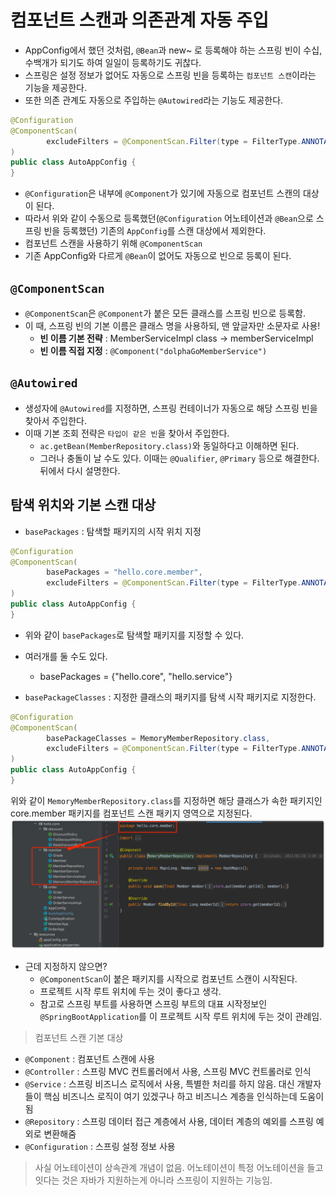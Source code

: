 # 컴포넌트 스캔과 의존관계 자동 주입

- AppConfig에서 했던 것처럼, `@Bean`과 new~ 로 등록해야 하는 스프링 빈이 수십, 수백개가 되기도 하여 일일이 등록하기도 귀찮다.
- 스프링은 설정 정보가 없어도 자동으로 스프링 빈을 등록하는 `컴포넌트 스캔`이라는 기능을 제공한다.
- 또한 의존 관계도 자동으로 주입하는 `@Autowired`라는 기능도 제공한다.

```java
@Configuration
@ComponentScan(
        excludeFilters = @ComponentScan.Filter(type = FilterType.ANNOTATION, classes = Configuration.class) // 수동 등록은 빼준다.
)
public class AutoAppConfig {
}
```
- `@Configuration`은 내부에 `@Component`가 있기에 자동으로 컴포넌트 스캔의 대상이 된다.
- 따라서 위와 같이 수동으로 등록했던(`@Configuration` 어노테이션과 `@Bean`으로 스프링 빈을 등록했던) 기존의 `AppConfig`를 스캔 대상에서 제외한다.
- 컴포넌트 스캔을 사용하기 위해 `@ComponentScan`
- 기존 AppConfig와 다르게 `@Bean`이 없어도 자동으로 빈으로 등록이 된다.


## `@ComponentScan`
- `@ComponentScan`은 `@Component`가 붙은 모든 클래스를 스프링 빈으로 등록함.
- 이 때, 스프링 빈의 기본 이름은 클래스 명을 사용하되, 맨 앞글자만 소문자로 사용!
    - **빈 이름 기본 전략** : MemberServiceImpl class -> memberServiceImpl
    - **빈 이름 직접 지정** : `@Component("dolphaGoMemberService")`
    
## `@Autowired`
- 생성자에 `@Autowired`를 지정하면, 스프링 컨테이너가 자동으로 해당 스프링 빈을 찾아서 주입한다.
- 이때 기본 조회 전략은 `타입이 같은 빈`을 찾아서 주입한다.
    - `ac.getBean(MemberRepository.class)`와 동일하다고 이해하면 된다.
    - 그러나 충돌이 날 수도 있다. 이때는 `@Qualifier`, `@Primary` 등으로 해결한다. 뒤에서 다시 설명한다.
    

## 탐색 위치와 기본 스캔 대상
- `basePackages` : 탐색할 패키지의 시작 위치 지정
````java
@Configuration
@ComponentScan(
        basePackages = "hello.core.member",
        excludeFilters = @ComponentScan.Filter(type = FilterType.ANNOTATION, classes = Configuration.class) // 수동 등록은 빼준다.
)
public class AutoAppConfig {
}
````
  - 위와 같이 `basePackages`로 탐색할 패키지를 지정할 수 있다.
  - 여러개를 둘 수도 있다. 
    - basePackages = {"hello.core", "hello.service"}

- `basePackageClasses` : 지정한 클래스의 패키지를 탐색 시작 패키지로 지정한다.
```java
@Configuration
@ComponentScan(
        basePackageClasses = MemoryMemberRepository.class,
        excludeFilters = @ComponentScan.Filter(type = FilterType.ANNOTATION, classes = Configuration.class) // 수동 등록은 빼준다.
)
public class AutoAppConfig {
}
```
위와 같이 `MemoryMemberRepository.class`를 지정하면 해당 클래스가 속한 패키지인 core.member 패키지를 컴포넌트 스캔 패키지 영역으로 지정된다.
![img.png](img/basePackageClasses.png)


- 근데 지정하지 않으면?
  - `@ComponentScan`이 붙은 패키지를 시작으로 컴포넌트 스캔이 시작된다.
  - 프로젝트 시작 루트 위치에 두는 것이 좋다고 생각.
  - 참고로 스프링 부트를 사용하면 스프링 부트의 대표 시작정보인 `@SpringBootApplication`를 이 프로젝트 시작 루트 위치에 두는 것이 관례임.
  

> 컴포넌트 스캔 기본 대상
- `@Component` : 컴포넌트 스캔에 사용
- `@Controller` : 스프링 MVC 컨트롤러에서 사용, 스프링 MVC 컨트롤러로 인식
- `@Service` : 스프링 비즈니스 로직에서 사용, 특별한 처리를 하지 않음. 대신 개발자들이 핵심 비즈니스 로직이 여기 있겠구나 하고 비즈니스 계층을 인식하는데 도움이 됨
- `@Repository` : 스프링 데이터 접근 계층에서 사용, 데이터 계층의 예외를 스프링 예외로 변환해줌
- `@Configuration` : 스프링 설정 정보 사용

> 사실 어노테이션이 상속관계 개념이 없음. 어노테이션이 특정 어노테이션을 들고 잇다는 것은 자바가 지원하는게 아니라 스프링이 지원하는 기능임.

